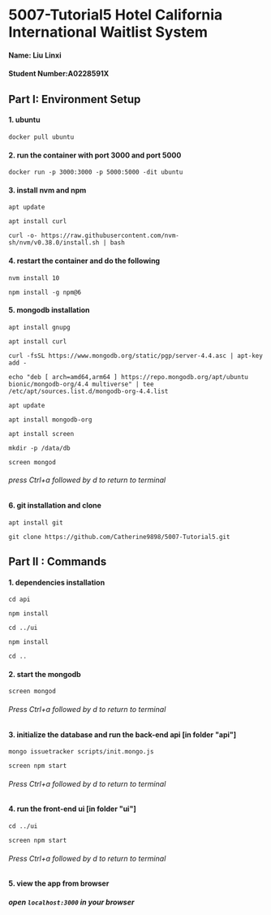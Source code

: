 # 5007-Tutorial5 Hotel California International Waitlist System
#### Name: Liu Linxi  
#### Student Number:A0228591X

## Part I: Environment Setup
#### 1. ubuntu 
```
docker pull ubuntu
```
#### 2. run the container with port 3000 and port 5000 
```
docker run -p 3000:3000 -p 5000:5000 -dit ubuntu
```
#### 3. install nvm and npm
```
apt update
```
```
apt install curl
```
```
curl -o- https://raw.githubusercontent.com/nvm-sh/nvm/v0.38.0/install.sh | bash
``` 
#### 4. restart the container and do the following
```
nvm install 10
```
```
npm install -g npm@6
```

#### 5. mongodb installation
```
apt install gnupg
```
```
apt install curl
```
```
curl -fsSL https://www.mongodb.org/static/pgp/server-4.4.asc | apt-key add -
```
```
echo "deb [ arch=amd64,arm64 ] https://repo.mongodb.org/apt/ubuntu bionic/mongodb-org/4.4 multiverse" | tee /etc/apt/sources.list.d/mongodb-org-4.4.list 
```
```
apt update
```
```
apt install mongodb-org
```
```
apt install screen
```
```
mkdir -p /data/db
```
```
screen mongod
```
###### press Ctrl+a followed by d to return to terminal

#### 6. git installation and clone
```
apt install git
```
```
git clone https://github.com/Catherine9898/5007-Tutorial5.git
```

## Part II : Commands 
#### 1. dependencies installation
```
cd api
```
```
npm install
```
```
cd ../ui
```
```
npm install
```
```
cd ..
```
#### 2. start the mongodb
```
screen mongod
```
###### Press Ctrl+a followed by d to return to terminal


#### 3. initialize the database and run the back-end api [in folder "api"]
```
mongo issuetracker scripts/init.mongo.js
```
```
screen npm start
```
###### Press Ctrl+a followed by d to return to terminal
#### 4. run the front-end ui [in folder "ui"]
```
cd ../ui
```
```
screen npm start
```
###### Press Ctrl+a followed by d to return to terminal   
#### 5. view the app from browser
##### open **`localhost:3000`** in your browser 
  
